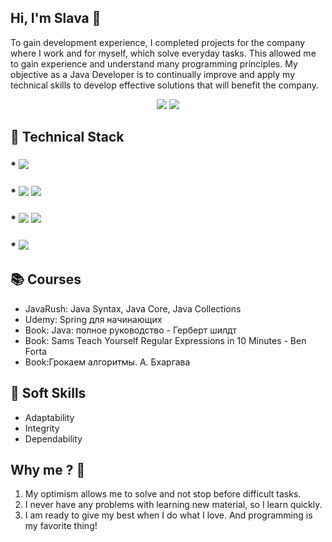 ## Hi, I'm Slava 👋

To gain development experience, I completed projects for the company where I work and for myself, which solve everyday tasks. This allowed me to gain experience and understand many programming principles. My objective as a Java Developer is to continually improve and apply my technical skills to develop effective solutions that will benefit the company. 

<p align="center">
<a href="https://t.me/Demeyrg"><img src="https://img.shields.io/badge/Telegram-2CA5E0?style=for-the-badge&logo=telegram&logoColor=white" /></a>
<a href="mailto:slava.aleinikov@gmail.com"><img src="https://img.shields.io/badge/Gmail-D14836?style=for-the-badge&logo=gmail&logoColor=white" /></a> 
</p>


## 🔨 Technical Stack
### * <img src="https://img.shields.io/badge/Java-ED8B00?style=for-the-badge&logo=java&logoColor=white" />
### * <img src="https://img.shields.io/badge/PostgreSQL-316192?style=for-the-badge&logo=postgresql&logoColor=white" /> <img src="https://img.shields.io/badge/MySQL-005C84?style=for-the-badge&logo=mysql&logoColor=white" />
### * <img src="https://img.shields.io/badge/Spring-6DB33F?style=for-the-badge&logo=spring&logoColor=white" /> <img src="https://img.shields.io/badge/Spring_Boot-F2F4F9?style=for-the-badge&logo=spring-boot" />
### * <img src="https://img.shields.io/badge/apache_maven-C71A36?style=for-the-badge&logo=apachemaven&logoColor=white" />

## 📚 Courses
* JavaRush:  Java Syntax, Java Core, Java Collections
* Udemy:  Spring для начинающих 
* Book: Java: полное руководство - Герберт шилдт
* Book: Sams Teach Yourself Regular Expressions in 10 Minutes - Ben Forta
* Book:Грокаем алгоритмы. А. Бхаргава

## 💬 Soft Skills
* Adaptability
* Integrity
* Dependability

## Why me ? 🤔
1. My optimism allows me to solve and not stop before difficult tasks.
2. I never have any problems with learning new material, so I learn quickly.
3. I am ready to give my best when I do what I love. And programming is my favorite thing!

<!--
**Demeyrg/Demeyrg** is a ✨ _special_ ✨ repository because its `README.md` (this file) appears on your GitHub profile.

Here are some ideas to get you started:

- 🔭 I’m currently working on ...
- 🌱 I’m currently learning ...
- 👯 I’m looking to collaborate on ...
- 🤔 I’m looking for help with ...
- 💬 Ask me about ...
- 📫 How to reach me: ...
- 😄 Pronouns: ...
- ⚡ Fun fact: ...
-->
